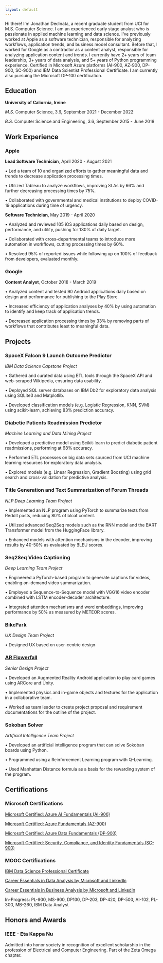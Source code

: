 ```yaml
---
layout: default
---
```


Hi there! I'm Jonathan Dedinata, a recent graduate student from UCI for M.S. Computer Science. I am an experienced early stage analyst who is passionate in applied machine learning and data science. I've previously worked at Apple as a software technician, responsible for analyzing workflows, application trends, and business model consultant. Before that, I worked for Google as a contractor as a content analyst, responsible for analyzing application content and trends. I currently have 2+ years of team leadership, 3+ years of data analysis, and 5+ years of Python programming experience. Certified in Microsoft Azure platforms (AI-900, AZ-900, DP-900, SC-900) and IBM Data Scientist Professional Certificate. I am currently also pursuing the Microsoft DP-100 certification.

## Education
**University of Caliornia, Irvine**

_M.S._ Computer Science, 3.6, September 2021 - December 2022

_B.S._ Computer Science and Engineering, 3.6, September 2015 - June 2018

## Work Experience
### Apple

**Lead Software Technician**, April 2020 - August 2021

• Led a team of 10 and organized efforts to gather meaningful data and trends to decrease application processing times.

• Utilized Tableau to analyze workflows, improving SLAs by 66% and further decreasing processing times by 75%.

• Collaborated with governmental and medical institutions to deploy COVID-19 applications during time of urgency.

**Software Technician**, May 2019 - April 2020

• Analyzed and reviewed 105 iOS applications daily based on design, performance, and utility, pushing for 130% of daily target.

• Collaborated with cross-departmental teams to introduce more automation in workflows, cutting processing times by 60%.

• Resolved 95% of reported issues while following up on 100% of feedback from developers, evaluated monthly.

### Google

**Content Analyst**, October 2018 - March 2019

• Analyzed content and tested 90 Android applications daily based on design and performance for publishing to the Play Store.

• Increased efficiency of application analyses by 40% by using automation to identify and keep track of application trends.

• Decreased application processing times by 33% by removing parts of workflows that contributes least to meaningful data.

## Projects

### SpaceX Falcon 9 Launch Outcome Predictor

_IBM Data Science Capstone Project_

• Gathered and curated data using ETL tools through the SpaceX API and web-scraped Wikipedia, ensuring data usability.

• Deployed SQL server databases on IBM Db2 for exploratory data analysis using SQLite3 and Matplotlib.

• Developed classification models (e.g. Logistic Regression, KNN, SVM) using scikit-learn, achieving 83% prediction accuracy.

### Diabetic Patients Readmission Predictor

_Machine Learning and Data Mining Project_

• Developed a predictive model using Scikit-learn to predict diabetic patient readmissions, performing at 68% accuracy.

• Performed ETL processes on big data sets sourced from UCI machine learning resources for exploratory data analysis.

• Explored models (e.g. Linear Regression, Gradient Boosting) using grid search and cross-validation for predictive analysis.

### Title Generation and Text Summarization of Forum Threads

_NLP Deep Learning Team Project_

• Implemented an NLP program using PyTorch to summarize texts from Reddit posts, reducing 80% of bloat content.

• Utilized advanced Seq2Seq models such as the RNN model and the BART Transformer model from the HuggingFace library.

• Enhanced models with attention mechanisms in the decoder, improving results by 40-50% as evaluated by BLEU scores.

### Seq2Seq Video Captioning

_Deep Learning Team Project_

• Engineered a PyTorch-based program to generate captions for videos, enabling on-demand video summarization.

• Employed a Sequence-to-Sequence model with VGG16 video encoder combined with LSTM encoder-decoder architecture.

• Integrated attention mechanisms and word embeddings, improving performance by 50% as measured by METEOR scores.

### [BikePark](https://greendinosaur.github.io/bikeparkpfo/)

_UX Design Team Project_

• Designed UX based on user-centric design

### [AR Flowerfall](http://srproj.eecs.uci.edu/projects/team-382-ar-project)

_Senior Design Project_

• Developed an Augmented Reality Android application to play card games using ARCore and Unity.

• Implemented physics and in-game objects and textures for the application in a collaborative team.

• Worked as team leader to create project proposal and requirement documentations for the outline of the project.

### Sokoban Solver

_Artificial Intelligence Team Project_

• Developed an artificial intelligence program that can solve Sokoban boards using Python.

• Programmed using a Reinforcement Learning program with Q-Learning.

• Used Manhattan Distance formula as a basis for the rewarding system of the program.

## Certifications

### Microsoft Certifications
  [Microsoft Certified: Azure AI Fundamentals (AI-900)](https://www.credly.com/badges/06e77f64-ea26-45a7-ba3b-73f9e6349886/public_url)

  [Microsoft Certified: Azure Fundamentals (AZ-900)](https://www.credly.com/badges/9979a011-1b87-482d-8b75-4347d43c4ff0/public_url)

  [Microsoft Certified: Azure Data Fundamentals (DP-900)](https://www.credly.com/badges/a08ce356-04e4-4412-92d9-3aecd57b6d42/public_url)

  [Microsoft Certified: Security, Compliance, and Identity Fundamentals (SC-900)](https://www.credly.com/badges/062c02bb-7251-4e95-9883-c93c0392d3a1/public_url)

### MOOC Certifications

  [IBM Data Science Professional Certificate](https://www.coursera.org/account/accomplishments/specialization/certificate/WBE9DJAM6FLZ)
  
  [Career Essentials in Data Analysis by Microsoft and LinkedIn](https://www.linkedin.com/learning/certificates/964887f7677531615afac483dae2d6ba716a6ebfb5988986c1617d838f0e83a4)
  
  [Career Essentials in Business Analysis by Microsoft and LinkedIn](https://www.linkedin.com/learning/certificates/f43b10200c2893b9a54f6b067f6322f50aa752e3ef5a46ef6b11e5c5e4cedab1)
  
  In-Progress: PL-900, MS-900, DP100, DP-203, DP-420, DP-500, AI-102, PL-300, MB-260, IBM Data Analyst

## Honors and Awards

### IEEE - Eta Kappa Nu

Admitted into honor society in recognition of excellent scholarship in the profession of Electrical and Computer Engineering. Part of the Zeta Omega chapter.

<!-- ## Skills

### Languages

C++, Java, Python, SQL, R, Scala, HTML, CSS, JavaScript, DAX

### Libraries

PyTorch, TensorFlow/Keras, Pandas, SciPy, NumPy, Matplotlib, Scikit-learn, NLTK, SQLite3, HuggingFace

### Platforms

Github, Gitlab, Tableau, Power BI, Microsoft Office 365, Microsoft Azure

### Models

Linear and Logistic Regression, KNN Classification, Decision Trees, Gradient Boosting, SVM, K-Means Clustering -->

<!-- Text can be **bold**, _italic_, or ~~strikethrough~~.

[Link to another page](./another-page.html).

There should be whitespace between paragraphs.

There should be whitespace between paragraphs. We recommend including a README, or a file with information about your project.

# Header 1

This is a normal paragraph following a header. GitHub is a code hosting platform for version control and collaboration. It lets you and others work together on projects from anywhere.

## Header 2

> This is a blockquote following a header.
>
> When something is important enough, you do it even if the odds are not in your favor.

### Header 3

```js
// Javascript code with syntax highlighting.
var fun = function lang(l) {
  dateformat.i18n = require('./lang/' + l)
  return true;
}
```

```ruby
# Ruby code with syntax highlighting
GitHubPages::Dependencies.gems.each do |gem, version|
  s.add_dependency(gem, "= #{version}")
end
```

#### Header 4

*   This is an unordered list following a header.
*   This is an unordered list following a header.
*   This is an unordered list following a header.

##### Header 5

1.  This is an ordered list following a header.
2.  This is an ordered list following a header.
3.  This is an ordered list following a header.

###### Header 6

| head1        | head two          | three |
|:-------------|:------------------|:------|
| ok           | good swedish fish | nice  |
| out of stock | good and plenty   | nice  |
| ok           | good `oreos`      | hmm   |
| ok           | good `zoute` drop | yumm  |

### There's a horizontal rule below this.

* * *

### Here is an unordered list:

*   Item foo
*   Item bar
*   Item baz
*   Item zip

### And an ordered list:

1.  Item one
1.  Item two
1.  Item three
1.  Item four

### And a nested list:

- level 1 item
  - level 2 item
  - level 2 item
    - level 3 item
    - level 3 item
- level 1 item
  - level 2 item
  - level 2 item
  - level 2 item
- level 1 item
  - level 2 item
  - level 2 item
- level 1 item

### Small image

![Octocat](https://github.githubassets.com/images/icons/emoji/octocat.png)

### Large image

![Branching](https://guides.github.com/activities/hello-world/branching.png)


### Definition lists can be used with HTML syntax.

<dl>
<dt>Name</dt>
<dd>Godzilla</dd>
<dt>Born</dt>
<dd>1952</dd>
<dt>Birthplace</dt>
<dd>Japan</dd>
<dt>Color</dt>
<dd>Green</dd>
</dl>

```
Long, single-line code blocks should not wrap. They should horizontally scroll if they are too long. This line should be long enough to demonstrate this.
```

```
The final element.
``` -->

